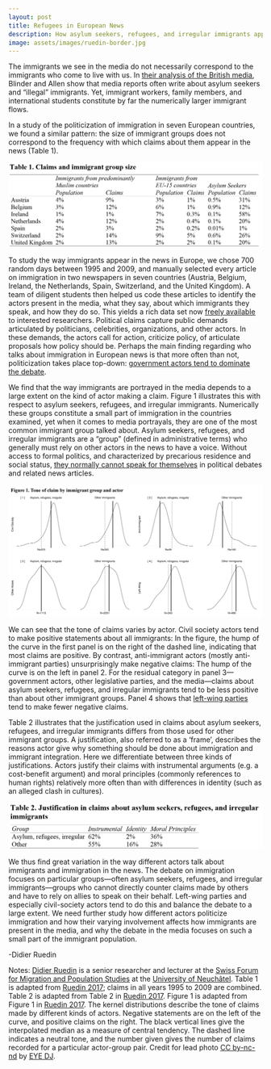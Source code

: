 ```yaml
---
layout: post
title: Refugees in European News
description: How asylum seekers, refugees, and irregular immigrants appear in European news
image: assets/images/ruedin-border.jpg
---
```


The immigrants we see in the media do not necessarily correspond to the immigrants who come to live with us. In <a href="http://journals.sagepub.com/doi/10.1111/imre.12206"><u>their analysis of the British media</u></a>, Blinder and Allen show that media reports often write about asylum seekers and “illegal” immigrants. Yet, immigrant workers, family members, and international students constitute by far the numerically larger immigrant flows.

In a study of the politicization of immigration in seven European countries, we found a similar pattern: the size of immigrant groups does not correspond to the frequency with which claims about them appear in the news (Table 1).

<p class="aligncenter">
 <img src="/assets/images/ruedin-table-1.png" alt="" class="graph-image">
 </p>
 <style>
.aligncenter {
    text-align: center;
}
</style>

 To study the way immigrants appear in the news in Europe, we chose 700 random days between 1995 and 2009, and manually selected every article on immigration in two newspapers in seven countries (Austria, Belgium, Ireland, the Netherlands, Spain, Switzerland, and the United Kingdom). A team of diligent students then helped us code these articles to identify the actors present in the media, what they say, about which immigrants they speak, and how they do so. This yields a rich data set now <a href="http://som-project.eu"><u>freely available</u></a> to interested researchers. Political claims capture public demands articulated by politicians, celebrities, organizations, and other actors. In these demands, the actors call for action, criticize policy, of articulate proposals how policy should be. Perhaps the main finding regarding who talks about immigration in European news is that more often than not, politicization takes place top-down: <a href="http://www.routledge.com/books/details/9781138852792/"><u>government actors tend to dominate the debate</u></a>.

We find that the way immigrants are portrayed in the media depends to a large extent on the kind of actor making a claim. Figure 1 illustrates this with respect to asylum seekers, refugees, and irregular immigrants. Numerically these groups constitute a small part of immigration in the countries examined, yet when it comes to media portrayals, they are one of the most common immigrant group talked about. Asylum seekers, refugees, and irregular immigrants are a “group” (defined in administrative terms) who generally must rely on other actors in the news to have a voice. Without access to formal politics, and characterized by precarious residence and social status, <a href="https://doi.org/10.1080/1369183X.2014.1002197"><u>they normally cannot speak for themselves</u></a> in political debates and related news articles.

<p class="aligncenter">
 <img src="/assets/images/ruedin-figure-1.png" alt="" class="graph-image">
 </p>
 <style>
.aligncenter {
    text-align: center;
}
</style>


We can see that the tone of claims varies by actor. Civil society actors tend to make positive statements about all immigrants: In the figure, the hump of the curve in the first panel is on the right of the dashed line, indicating that most claims are positive. By contrast, anti-immigrant actors (mostly anti-immigrant parties) unsurprisingly make negative claims: The hump of the curve is on the left in panel 2. For the residual category in panel 3—government actors, other legislative parties, and the media—claims about asylum seekers, refugees, and irregular immigrants tend to be less positive than about other immigrant groups. Panel 4 shows that <a href="http://journals.sagepub.com/doi/10.1177/1354068818780533"><u>left-wing parties</u></a> tend to make fewer negative claims.

Table 2 illustrates that the justification used in claims about asylum seekers, refugees, and irregular immigrants differs from those used for other immigrant groups. A justification, also referred to as a ‘frame’, describes the reasons actor give why something should be done about immigration and immigrant integration. Here we differentiate between three kinds of justifications. Actors justify their claims with instrumental arguments (e.g. a cost-benefit argument) and moral principles (commonly references to human rights) relatively more often than with differences in identity (such as an alleged clash in cultures).

<p class="aligncenter">
<img src="/assets/images/ruedin-table-2.png" alt="" class="graph-image">
 </p>
 <style>
.aligncenter {
    text-align: center;
}
</style>

We thus find great variation in the way different actors talk about immigrants and immigration in the news. The debate on immigration focuses on particular groups—often asylum seekers, refugees, and irregular immigrants—groups who cannot directly counter claims made by others and have to rely on allies to speak on their behalf. Left-wing parties and especially civil-society actors tend to do this and balance the debate to a large extent. We need further study how different actors politicize immigration and how their varying involvement affects how immigrants are present in the media, and why the debate in the media focuses on such a small part of the immigrant population.

-Didier Ruedin

Notes: <a href="http://druedin.com/"><u>Didier Ruedin</u></a> is a senior researcher and lecturer at the <a href="http://www2.unine.ch/sfm/collaborateurs/ruedin"><u>Swiss Forum for Migration and Population Studies</u></a> at the <a href="http://www.unine.ch/"><u>University of Neuchâtel</u></a>. Table 1 is adapted from <a href="https://doi.org/10.15203/ozp.1591.vol46iss1"><u>Ruedin 2017</u></a>; claims in all years 1995 to 2009 are combined. Table 2 is adapted from Table 2 in <a href="https://doi.org/10.15203/ozp.1591.vol46iss1"><u>Ruedin 2017</u></a>. Figure 1 is adapted from Figure 1 in <a href="https://doi.org/10.15203/ozp.1591.vol46iss1"><u>Ruedin 2017</u></a>. The kernel distributions describe the tone of claims made by different kinds of actors. Negative statements are on the left of the curve, and positive claims on the right. The black vertical lines give the interpolated median as a measure of central tendency. The dashed line indicates a neutral tone, and the number given gives the number of claims recorded for a particular actor-group pair. Credit for lead photo <a href="https://creativecommons.org/licenses/by-nc-nd/2.0/"><u>CC by-nc-nd</u></a> by <a href="https://flic.kr/p/DumCsG"><u>EYE DJ</u></a>.

